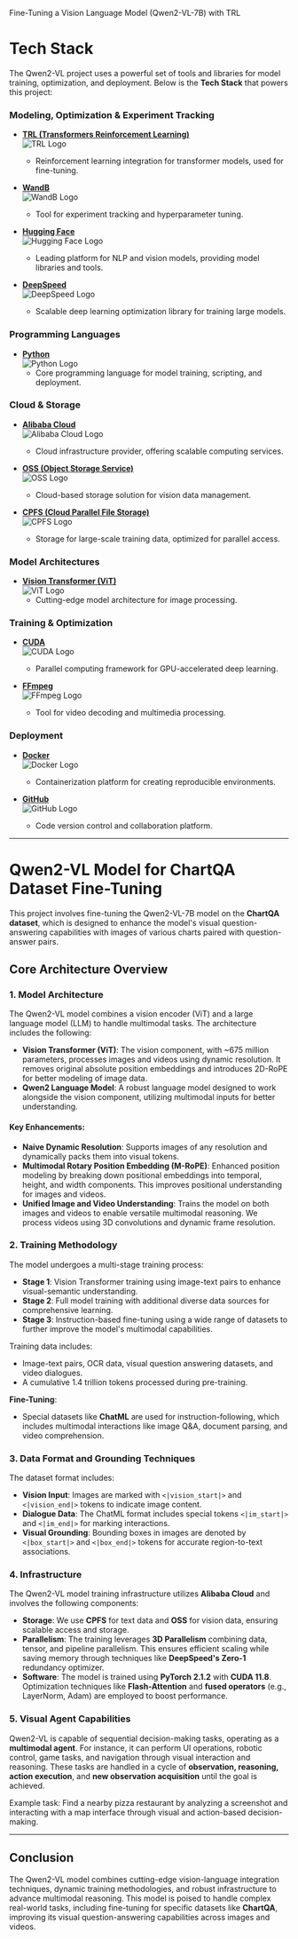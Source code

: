 Fine-Tuning a Vision Language Model (Qwen2-VL-7B) with TRL

# Tech Stack

The Qwen2-VL project uses a powerful set of tools and libraries for model training, optimization, and deployment. Below is the **Tech Stack** that powers this project:

### **Modeling, Optimization & Experiment Tracking**

- **[TRL (Transformers Reinforcement Learning)](https://github.com/huggingface/trl)**  
  ![TRL Logo](https://avatars.githubusercontent.com/u/14894346?s=200&v=4)  
  - Reinforcement learning integration for transformer models, used for fine-tuning.

- **[WandB](https://wandb.ai/)**  
  ![WandB Logo](https://upload.wikimedia.org/wikipedia/commons/7/73/Wandb_logo.png)  
  - Tool for experiment tracking and hyperparameter tuning.

- **[Hugging Face](https://huggingface.co/)**  
  ![Hugging Face Logo](https://upload.wikimedia.org/wikipedia/commons/4/4f/Hugging_Face_Logo.svg)  
  - Leading platform for NLP and vision models, providing model libraries and tools.

- **[DeepSpeed](https://www.deepspeed.ai/)**  
  ![DeepSpeed Logo](https://raw.githubusercontent.com/microsoft/DeepSpeed/main/docs/img/deepspeed_logo.png)  
  - Scalable deep learning optimization library for training large models.

### **Programming Languages**

- **[Python](https://www.python.org/)**  
  ![Python Logo](https://upload.wikimedia.org/wikipedia/commons/c/c3/Python-logo-notext.svg)  
  - Core programming language for model training, scripting, and deployment.

### **Cloud & Storage**

- **[Alibaba Cloud](https://www.alibabacloud.com/)**  
  ![Alibaba Cloud Logo](https://upload.wikimedia.org/wikipedia/commons/3/31/Alibaba_Cloud_Logo.svg)  
  - Cloud infrastructure provider, offering scalable computing services.

- **[OSS (Object Storage Service)](https://www.alibabacloud.com/product/oss)**  
  ![OSS Logo](https://upload.wikimedia.org/wikipedia/commons/7/79/Alibaba_Cloud_OSS_logo.svg)  
  - Cloud-based storage solution for vision data management.

- **[CPFS (Cloud Parallel File Storage)](https://www.alibabacloud.com/product/cpfs)**  
  ![CPFS Logo](https://upload.wikimedia.org/wikipedia/commons/f/f5/Alibaba_Cloud_Centralized_Phone_Service.png)  
  - Storage for large-scale training data, optimized for parallel access.

### **Model Architectures**

- **[Vision Transformer (ViT)](https://arxiv.org/abs/2010.11929)**  
  ![ViT Logo](https://upload.wikimedia.org/wikipedia/commons/e/e4/ViT_logo.png)  
  - Cutting-edge model architecture for image processing.

### **Training & Optimization**

- **[CUDA](https://developer.nvidia.com/cuda-zone)**  
  ![CUDA Logo](https://upload.wikimedia.org/wikipedia/commons/3/3f/CUDA_logo.svg)  
  - Parallel computing framework for GPU-accelerated deep learning.

- **[FFmpeg](https://ffmpeg.org/)**  
  ![FFmpeg Logo](https://upload.wikimedia.org/wikipedia/commons/1/19/FFmpeg_logo.png)  
  - Tool for video decoding and multimedia processing.

### **Deployment**

- **[Docker](https://www.docker.com/)**  
  ![Docker Logo](https://upload.wikimedia.org/wikipedia/commons/0/0d/Docker_logo.png)  
  - Containerization platform for creating reproducible environments.

- **[GitHub](https://github.com/)**  
  ![GitHub Logo](https://upload.wikimedia.org/wikipedia/commons/9/91/Octicons-mark-github.svg)  
  - Code version control and collaboration platform.

---

# Qwen2-VL Model for ChartQA Dataset Fine-Tuning

This project involves fine-tuning the Qwen2-VL-7B model on the **ChartQA dataset**, which is designed to enhance the model's visual question-answering capabilities with images of various charts paired with question-answer pairs.

## Core Architecture Overview

### 1. **Model Architecture**  
The Qwen2-VL model combines a vision encoder (ViT) and a large language model (LLM) to handle multimodal tasks. The architecture includes the following:

- **Vision Transformer (ViT)**: The vision component, with ~675 million parameters, processes images and videos using dynamic resolution. It removes original absolute position embeddings and introduces 2D-RoPE for better modeling of image data.
- **Qwen2 Language Model**: A robust language model designed to work alongside the vision component, utilizing multimodal inputs for better understanding.
  
#### Key Enhancements:
- **Naive Dynamic Resolution**: Supports images of any resolution and dynamically packs them into visual tokens.  
- **Multimodal Rotary Position Embedding (M-RoPE)**: Enhanced position modeling by breaking down positional embeddings into temporal, height, and width components. This improves positional understanding for images and videos.
- **Unified Image and Video Understanding**: Trains the model on both images and videos to enable versatile multimodal reasoning. We process videos using 3D convolutions and dynamic frame resolution.

### 2. **Training Methodology**
The model undergoes a multi-stage training process:

- **Stage 1**: Vision Transformer training using image-text pairs to enhance visual-semantic understanding.
- **Stage 2**: Full model training with additional diverse data sources for comprehensive learning.
- **Stage 3**: Instruction-based fine-tuning using a wide range of datasets to further improve the model's multimodal capabilities.

Training data includes:
- Image-text pairs, OCR data, visual question answering datasets, and video dialogues.
- A cumulative 1.4 trillion tokens processed during pre-training.

**Fine-Tuning**: 
- Special datasets like **ChatML** are used for instruction-following, which includes multimodal interactions like image Q&A, document parsing, and video comprehension.

### 3. **Data Format and Grounding Techniques**

The dataset format includes:
- **Vision Input**: Images are marked with `<|vision_start|>` and `<|vision_end|>` tokens to indicate image content.
- **Dialogue Data**: The ChatML format includes special tokens `<|im_start|>` and `<|im_end|>` for marking interactions.
- **Visual Grounding**: Bounding boxes in images are denoted by `<|box_start|>` and `<|box_end|>` tokens for accurate region-to-text associations.

### 4. **Infrastructure**
The Qwen2-VL model training infrastructure utilizes **Alibaba Cloud** and involves the following components:

- **Storage**: We use **CPFS** for text data and **OSS** for vision data, ensuring scalable access and storage.
- **Parallelism**: The training leverages **3D Parallelism** combining data, tensor, and pipeline parallelism. This ensures efficient scaling while saving memory through techniques like **DeepSpeed's Zero-1** redundancy optimizer.
- **Software**: The model is trained using **PyTorch 2.1.2** with **CUDA 11.8**. Optimization techniques like **Flash-Attention** and **fused operators** (e.g., LayerNorm, Adam) are employed to boost performance.

### 5. **Visual Agent Capabilities**
Qwen2-VL is capable of sequential decision-making tasks, operating as a **multimodal agent**. For instance, it can perform UI operations, robotic control, game tasks, and navigation through visual interaction and reasoning. These tasks are handled in a cycle of **observation, reasoning, action execution**, and **new observation acquisition** until the goal is achieved.

Example task: Find a nearby pizza restaurant by analyzing a screenshot and interacting with a map interface through visual and action-based decision-making.

---

## Conclusion

The Qwen2-VL model combines cutting-edge vision-language integration techniques, dynamic training methodologies, and robust infrastructure to advance multimodal reasoning. This model is poised to handle complex real-world tasks, including fine-tuning for specific datasets like **ChartQA**, improving its visual question-answering capabilities across images and videos.


